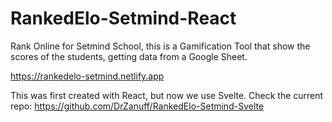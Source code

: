 # RankedElo-Setmind-React

Rank Online for Setmind School, this is a Gamification Tool that show the scores of the students, getting data from a Google Sheet.

https://rankedelo-setmind.netlify.app

This was first created with React, but now we use Svelte. Check the current repo:
https://github.com/DrZanuff/RankedElo-Setmind-Svelte
